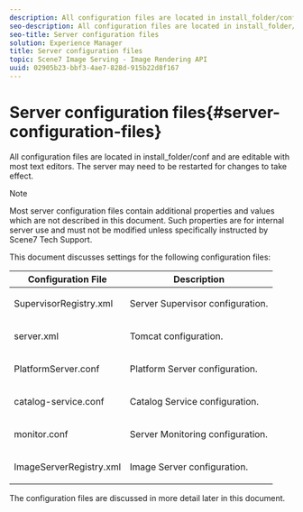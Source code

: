 ```yaml
---
description: All configuration files are located in install_folder/conf and are editable with most text editors. The server may need to be restarted for changes to take effect.
seo-description: All configuration files are located in install_folder/conf and are editable with most text editors. The server may need to be restarted for changes to take effect.
seo-title: Server configuration files
solution: Experience Manager
title: Server configuration files
topic: Scene7 Image Serving - Image Rendering API
uuid: 02905b23-bbf3-4ae7-828d-915b22d8f167
---
```


# Server configuration files{#server-configuration-files}

All configuration files are located in install_folder/conf and are editable with most text editors. The server may need to be restarted for changes to take effect.

>[!NOTE]
>
>Most server configuration files contain additional properties and values which are not described in this document. Such properties are for internal server use and must not be modified unless specifically instructed by Scene7 Tech Support.

This document discusses settings for the following configuration files: 

<table id="table_D307B20E65B742A7AC3DEBF1E650719E"> 
 <thead> 
  <tr> 
   <th class="entry"> <b>Configuration File</b> </th> 
   <th class="entry"> <b>Description</b> </th> 
  </tr> 
 </thead>
 <tbody> 
  <tr> 
   <td> <p> <span class="filepath"> SupervisorRegistry.xml</span> </p> </td> 
   <td> <p>Server Supervisor configuration. </p> </td> 
  </tr> 
  <tr> 
   <td> <p> <span class="filepath"> server.xml</span> </p> </td> 
   <td> <p>Tomcat configuration. </p> </td> 
  </tr> 
  <tr> 
   <td> <p> <span class="filepath"> PlatformServer.conf</span> </p> </td> 
   <td> <p>Platform Server configuration. </p> </td> 
  </tr> 
  <tr> 
   <td> <p> <span class="filepath"> catalog-service.conf</span> </p> </td> 
   <td> <p>Catalog Service configuration. </p> </td> 
  </tr> 
  <tr> 
   <td> <p> <span class="filepath"> monitor.conf</span> </p> </td> 
   <td> <p>Server Monitoring configuration. </p> </td> 
  </tr> 
  <tr> 
   <td> <p> <span class="filepath"> ImageServerRegistry.xml</span> </p> </td> 
   <td> <p>Image Server configuration. </p> </td> 
  </tr> 
 </tbody> 
</table>

The configuration files are discussed in more detail later in this document. 
